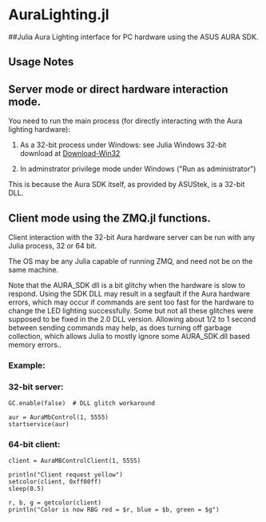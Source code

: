 # AuraLighting.jl

##Julia Aura Lighting interface for PC hardware using the ASUS AURA SDK.

## Usage Notes

## Server mode or direct hardware interaction mode.

You need to run the main process (for directly interacting with the Aura lighting hardware):

1.    As a 32-bit process under Windows: see Julia Windows 32-bit download at [Download-Win32](https://julialang.org/downloads/)
             
2.    In adminstrator privilege mode under Windows ("Run as administrator")

This is because the Aura SDK itself, as provided by ASUStek, is a 32-bit DLL.

## Client mode using the ZMQ.jl functions.

Client interaction with the 32-bit Aura hardware server can be run with any Julia process, 32 or 64 bit.
 
The OS may be any Julia capable of running ZMQ, and need not be on the same machine.

Note that the AURA_SDK dll is a bit glitchy when the hardware is slow to respond. Using 
the SDK DLL may result in a segfault if the Aura hardware errors, which may occur if 
commands are sent too fast for the hardware to change the LED lighting successfully. Some 
but not all these glitches were supposed to be fixed in the 2.0 DLL version. Allowing 
about 1/2 to 1 second between sending commands may help, as does turning off garbage collection, 
which allows Julia to mostly ignore some AURA_SDK.dll based memory errors..


### Example:

### 32-bit server:

    GC.enable(false)  # DLL glitch workaround

    aur = AuraMbControl(1, 5555)
    startservice(aur)


### 64-bit client:

    client = AuraMBControlClient(1, 5555)

    println("Client request yellow")
    setcolor(client, 0xff00ff)
    sleep(0.5)

    r, b, g = getcolor(client)
    println("Color is now RBG red = $r, blue = $b, green = $g")

